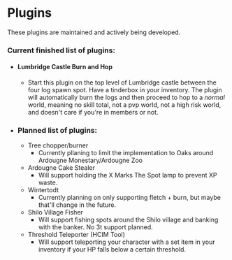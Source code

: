 # Plugins
These plugins are maintained and actively being developed.

### Current finished list of plugins:

* #### Lumbridge Castle Burn and Hop
    * Start this plugin on the top level of Lumbridge castle between the four log spawn spot. Have a tinderbox in your inventory. The plugin will automatically burn the logs and then proceed to hop to a *normal* world, meaning no skill total, not a pvp world, not a high risk world, and doesn't care if you're in members or not.

* ### Planned list of plugins:
    * Tree chopper/burner
        * Currently pllaning to limit the implementation to Oaks around Ardougne Monestary/Ardougne Zoo
    * Ardougne Cake Stealer
        * Will support holding the X Marks The Spot lamp to prevent XP waste.
    * Wintertodt
        * Currently planning on only supporting fletch + burn, but maybe that'll change in the future.
    * Shilo Village Fisher
        * Will support fishing spots around the Shilo village and banking with the banker. No 3t support planned.
    * Threshold Teleporter (HCIM Tool)
        * Will support teleporting your character with a set item in your inventory if your HP falls below a certain threshold.